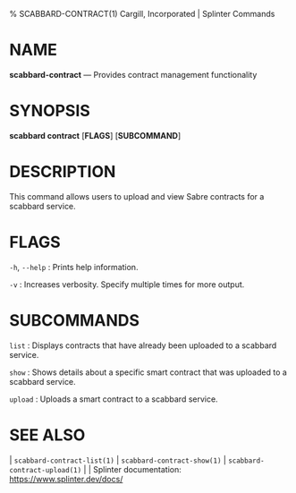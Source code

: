 % SCABBARD-CONTRACT(1) Cargill, Incorporated | Splinter Commands
<!--
  Copyright 2018-2020 Cargill Incorporated
  Licensed under Creative Commons Attribution 4.0 International License
  https://creativecommons.org/licenses/by/4.0/
-->

NAME
====

**scabbard-contract** — Provides contract management functionality

SYNOPSIS
========

**scabbard contract** \[**FLAGS**\] \[**SUBCOMMAND**\]

DESCRIPTION
===========
This command allows users to upload and view Sabre contracts for a scabbard
service.

FLAGS
=====
`-h`, `--help`
: Prints help information.

`-v`
: Increases verbosity. Specify multiple times for more output.

SUBCOMMANDS
===========
`list`
: Displays contracts that have already been uploaded to a scabbard service.

`show`
: Shows details about a specific smart contract that was uploaded to a scabbard
  service.

`upload`
: Uploads a smart contract to a scabbard service.

SEE ALSO
========
| `scabbard-contract-list(1)`
| `scabbard-contract-show(1)`
| `scabbard-contract-upload(1)`
|
| Splinter documentation: https://www.splinter.dev/docs/
